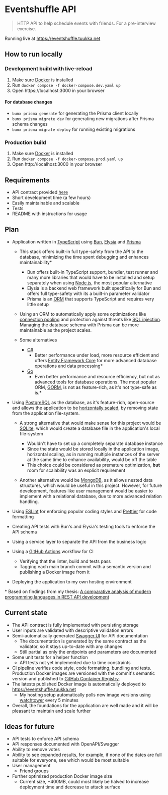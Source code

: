# Eventshuffle API

> HTTP API to help schedule events with friends. For a pre-interview exercise.

Running live at https://eventshuffle.tuukka.net

## How to run locally

### Development build with live-reload

1. Make sure [Docker](https://www.docker.com/) is installed
2. Run `docker compose -f docker-compose.dev.yaml up`
3. Open https://localhost:3000 in your browser

#### For database changes

- `bunx prisma generate` for generating the Prisma client locally
- `bunx prisma migrate dev` for generating new migrations after Prisma schema changes
- `bunx prisma migrate deploy` for running existing migrations

### Production build

1. Make sure [Docker](https://www.docker.com/) is installed
2. Run `docker compose -f docker-compose.prod.yaml up`
3. Open http://localhost:3000 in your browser

## Requirements

- API contract provided [here](https://gist.github.com/VilluNikolaiV/44eae2829f7ece9c0d0657d502ed8c63)
- Short development time (a few hours)
- Easily maintainable and scalable
- Tests
- README with instructions for usage

## Plan

- Application written in [TypeScript](https://www.typescriptlang.org/) using [Bun](https://bun.sh/), [Elysia](https://elysiajs.com/) and [Prisma](https://www.prisma.io/)
  - This stack offers built-in full type-safety from the API to the database, minimizing the time spent debugging and enhances maintainability\*
    - Bun offers built-in TypeScript support, bundler, test runner and many more libraries that would have to be installed and setup separately when using [Node.js](https://nodejs.org/en), the most popular alternative
    - Elysia is a backend web framework built specifically for Bun and offers full type-safety with its a built-in parameter validator
    - Prisma is an [ORM](https://www.freecodecamp.org/news/what-is-an-orm-the-meaning-of-object-relational-mapping-database-tools/) that supports TypeScript and requires very little setup

  - Using an ORM to automatically apply some optimizations like [connection pooling](https://www.cockroachlabs.com/blog/what-is-connection-pooling/) and protection against threats like [SQL injection](https://www.w3schools.com/sql/sql_injection.asp). Managing the database schema with Prisma can be more maintainable as the project scales.
  - Some alternatives
    - [C#](https://learn.microsoft.com/en-us/dotnet/csharp/tour-of-csharp/overview)
      - Better performance under load, more resource efficient and offers [Entity Framework Core](https://learn.microsoft.com/en-us/ef/core/) for more advanced database operations and data processing\*
    - [Go](https://go.dev/)
      - Even better performance and resource efficiency, but not as advanced tools for database operations. The most popular ORM, [GORM](https://gorm.io/index.html), is not as feature-rich, as it's not type-safe as is.\*

- Using [PostgreSQL](https://www.postgresql.org/) as the database, as it's feature-rich, open-source and allows the application to be [horizontally scaled](https://www.cockroachlabs.com/blog/vertical-scaling-vs-horizontal-scaling/), by removing state from the application file-system.
  - A strong alternative that would make sense for this project would be [SQLite](https://www.sqlite.org/), which would create a database file in the application's local file-system
    - Wouldn't have to set up a completely separate database instance
    - Since the state would be stored locally in the application image, horizontal scaling, as in running multiple instances of the server at the same time to enhance availability, would be off the table
    - This choice could be considered as premature optimization, **but** room for scalability was an explicit requirement

  - Another alternative would be [MongoDB](https://www.mongodb.com/), as it allows nested data structures, which would be useful in this project. However, for future development, features like user management would be easier to implement with a relational database, due to more advanced relation handling.
- Using [ESLint](https://eslint.org/) for enforcing popular coding styles and [Prettier](https://prettier.io/) for code formatting
- Creating API tests with Bun's and Elysia's testing tools to enforce the API schema
- Using a service layer to separate the API from the business logic
- Using a [GitHub Actions](https://github.com/features/actions) workflow for CI
  - Verifying that the linter, build and tests pass
  - Tagging each main branch commit with a semantic version and publishing a Docker image from it
- Deploying the application to my own hosting environment

\* Based on findings from my thesis: [A comparative analysis of modern programming languages in REST API development](https://www.theseus.fi/handle/10024/884660)

## Current state

- The API contract is fully implemented with persisting storage
- User inputs are validated with descriptive validation errors
- Semi-automatically generated [Swagger UI](https://swagger.io/tools/swagger-ui/) for API documentation
  - The documentation is generated by the same contract as the validator, so it stays up-to-date with any changes
  - Still partial as only the endpoints and parameters are documented
- Some unit tests for a helper function
  - API tests not yet implemented due to time constraints
- CI pipeline verifies code style, code formatting, bundling and tests. Production Docker images are versioned with the commit's semantic version and published to [GitHub Container Registry](https://docs.github.com/en/packages/working-with-a-github-packages-registry/working-with-the-container-registry).
- The latests published Docker image is automatically deployed to https://eventshuffle.tuukka.net
  - My hosting setup automatically polls new image versions using [watchtower](https://containrrr.dev/watchtower/) every 5 minutes
- Overall, the foundations for the application are well made and it will be pleasant to maintain and scale further

## Ideas for future

- API tests to enforce API schema
- API responses documented with OpenAPI/Swagger
- Ability to remove votes
- Ability to see expanded results, for example, if none of the dates are full suitable for everyone, see which would be most suitable
- User management
  - Friend groups
- Further optimized production Docker image size
  - Current size, +400MB, could most likely be halved to increase deployment time and decrease to attack surface
